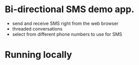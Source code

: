 Bi-directional SMS demo app.
====

* send and receive SMS right from the web browser
* threaded conversations
* select from different phone numbers to use for SMS

Running locally
====

